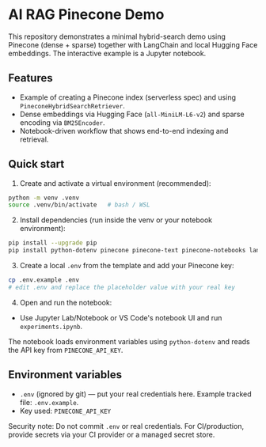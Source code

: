 
# AI RAG Pinecone Demo

This repository demonstrates a minimal hybrid-search demo using Pinecone (dense + sparse) together with LangChain and local Hugging Face embeddings. The interactive example is a Jupyter notebook.

## Features
- Example of creating a Pinecone index (serverless spec) and using `PineconeHybridSearchRetriever`.
- Dense embeddings via Hugging Face (`all-MiniLM-L6-v2`) and sparse encoding via `BM25Encoder`.
- Notebook-driven workflow that shows end-to-end indexing and retrieval.

## Quick start

1. Create and activate a virtual environment (recommended):

```bash
python -m venv .venv
source .venv/bin/activate   # bash / WSL
```

2. Install dependencies (run inside the venv or your notebook environment):

```bash
pip install --upgrade pip
pip install python-dotenv pinecone pinecone-text pinecone-notebooks langchain langchain-community sentence-transformers langchain-huggingface torch
```

3. Create a local `.env` from the template and add your Pinecone key:

```bash
cp .env.example .env
# edit .env and replace the placeholder value with your real key
```


4. Open and run the notebook:

- Use Jupyter Lab/Notebook or VS Code's notebook UI and run `experiments.ipynb`.

The notebook loads environment variables using `python-dotenv` and reads the API key from `PINECONE_API_KEY`.

## Environment variables
- `.env` (ignored by git) — put your real credentials here. Example tracked file: `.env.example`.
- Key used: `PINECONE_API_KEY`

Security note: Do not commit `.env` or real credentials. For CI/production, provide secrets via your CI provider or a managed secret store.

